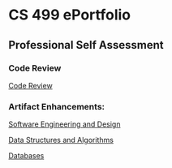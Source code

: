 # CS 499 ePortfolio


## Professional Self Assessment






### Code Review
[Code Review](https://www.screencast.com/t/xoiB2GQ8Jtb7)

### Artifact Enhancements:
[Software Engineering and Design](https://diparham.github.io/Software-Engineering/)

[Data Structures and Algorithms](https://diparham.github.io/Data-Structures/)

[Databases](https://diparham.github.io/Databases/)




